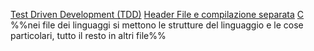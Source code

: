 [Test Driven Development (TDD)](Test%20Driven%20Development%20(TDD).md)
[Header File e compilazione separata](Header%20File%20e%20compilazione%20separata.md)
[C](C.md)
%%nei file dei linguaggi si mettono le strutture del linguaggio e le cose particolari, tutto il resto in altri file%%